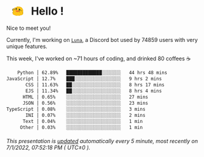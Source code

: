<h1>   <img src="./spoinky.gif" style="vertical-align:middle;" width="30px">   Hello ! </h1>

Nice to meet you!

Currently, I'm working on <a href='https://github.com/Asgarrrr/Luna'>`Luna`</a>, a Discord bot used by 74859 users with very unique features.

This week, I've worked on ~71 hours of coding, and drinked 80 coffees ☕

```
    Python │ 62.89%   █████████████░░░░░░░   44 hrs 48 mins
JavaScript │ 12.7%    ███░░░░░░░░░░░░░░░░░   9 hrs 2 mins
       CSS │ 11.63%   ██░░░░░░░░░░░░░░░░░░   8 hrs 17 mins
       EJS │ 11.34%   ██░░░░░░░░░░░░░░░░░░   8 hrs 4 mins
      HTML │ 0.65%    ░░░░░░░░░░░░░░░░░░░░   27 mins
      JSON │ 0.56%    ░░░░░░░░░░░░░░░░░░░░   23 mins
TypeScript │ 0.08%    ░░░░░░░░░░░░░░░░░░░░   3 mins
       INI │ 0.07%    ░░░░░░░░░░░░░░░░░░░░   2 mins
      Text │ 0.04%    ░░░░░░░░░░░░░░░░░░░░   1 min
     Other │ 0.03%    ░░░░░░░░░░░░░░░░░░░░   1 min
```

###### This presentation is [updated](https://github.com/Asgarrrr) automatically every 5 minute, most recently on 7/1/2022, 07:52:18 PM ( UTC±0 ).